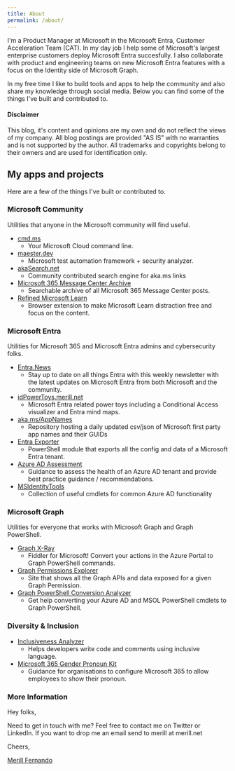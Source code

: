 ```yaml
---
title: About
permalink: /about/
---
```


I'm a Product Manager at Microsoft in the Microsoft Entra, Customer Acceleration Team (CAT). In my day job I help some of Microsoft's largest enterprise customers deploy Microsoft Entra succesfully. I also collaborate with product and engineering teams on new Microsoft Entra features with a focus on the Identity side of Microsoft Graph.

In my free time I like to build tools and apps to help the community and also share my knowledge through social media. Below you can find some of the things I've built and contributed to.

#### Disclaimer

This blog, it's content and opinions are my own and do not reflect the views of my company. All blog postings are provided "AS IS" with no warranties and is not supported by the author. All trademarks and copyrights belong to their owners and are used for identification only.

## My apps and projects

Here are a few of the things I've built or contributed to.

### Microsoft Community

Utilities that anyone in the Microsoft community will find useful.

* [cmd.ms](https://cmd.ms)
  * Your Microsoft Cloud command line.
* [maester.dev](https://maester.dev)
  * Microsoft test automation framework + security analyzer.
* [akaSearch.net](https://akaSearch.net)
  * Community contributed search engine for aka.ms links
* [Microsoft 365 Message Center Archive](https://mc.merill.net/)
  * Searchable archive of all Microsoft 365 Message Center posts.
* [Refined Microsoft Learn](https://github.com/merill/refined-microsoft-learn)
  * Browser extension to make Microsoft Learn distraction free and focus on the content.

### Microsoft Entra

Utilities for Microsoft 365 and Microsoft Entra admins and cybersecurity folks.

* [Entra.News](https://entra.news)
  * Stay up to date on all things Entra with this weekly newsletter with the latest updates on Microsoft Entra from both Microsoft and the community.
* [idPowerToys.merill.net](https://idPowerToys.merill.net)
  * Microsoft Entra related power toys including a Conditional Access visualizer and Entra mind maps.
* [aka.ms/AppNames](https://aka.ms/AppNames)
  * Repository hosting a daily updated csv/json of Microsoft first party app names and their GUIDs
* [Entra Exporter](https://github.com/microsoft/EntraExporter)
  * PowerShell module that exports all the config and data of a Microsoft Entra tenant.
* [Azure AD Assessment](https://github.com/AzureAD/AzureADAssessment/wiki)
  * Guidance to assess the health of an Azure AD tenant and provide best practice guidance / recommendations.
* [MSIdentityTools](https://aka.ms/msid)
  * Collection of useful cmdlets for common Azure AD functionality

### Microsoft Graph

Utilities for everyone that works with Microsoft Graph and Graph PowerShell.

* [Graph X-Ray](https://graphxray.merill.net)
  * Fiddler for Microsoft! Convert your actions in the Azure Portal to Graph PowerShell commands.
* [Graph Permissions Explorer](https://graphpermissions.merill.net)
  * Site that shows all the Graph APIs and data exposed for a given Graph Permission.
* [Graph PowerShell Conversion Analyzer](https://graphpowershell.merill.net/)
  * Get help converting your Azure AD and MSOL PowerShell cmdlets to Graph PowerShell.

### Diversity & Inclusion

* [Inclusiveness Analyzer](https://inclusivenessanalyzer.com)
  * Helps developers write code and comments using inclusive language.
* [Microsoft 365 Gender Pronoun Kit](https://github.com/merill/m365-gender-pronoun-kit)
  * Guidance for organisations to configure Microsoft 365 to allow employees to show their pronoun.

### More Information

Hey folks,

Need to get in touch with me? Feel free to contact me on Twitter or LinkedIn. If you want to drop me an email send to merill at merill.net

Cheers,

<a rel="me" href="https://infosec.exchange/@merill">Merill Fernando</a>

